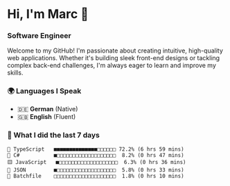 # Hi, I'm Marc 👋 
### Software Engineer

Welcome to my GitHub! I'm passionate about creating intuitive, high-quality web applications. Whether it's building sleek front-end designs or tackling complex back-end challenges, I'm always eager to learn and improve my skills.  

### 🌍 Languages I Speak  
- 🇩🇪 **German** (Native)  
- 🇬🇧 **English** (Fluent)

### 🤯 What I did the last 7 days

```
🔷 TypeScript   ■■■■■■■■■■■■■■□□□□□□ 72.2% (6 hrs 59 mins)
🔷 C#           ■□□□□□□□□□□□□□□□□□□□  8.2% (0 hrs 47 mins)
🟨 JavaScript   ■□□□□□□□□□□□□□□□□□□□  6.3% (0 hrs 36 mins)
📄 JSON         ■□□□□□□□□□□□□□□□□□□□  5.8% (0 hrs 33 mins)
📄 Batchfile    □□□□□□□□□□□□□□□□□□□□  1.8% (0 hrs 10 mins)
```